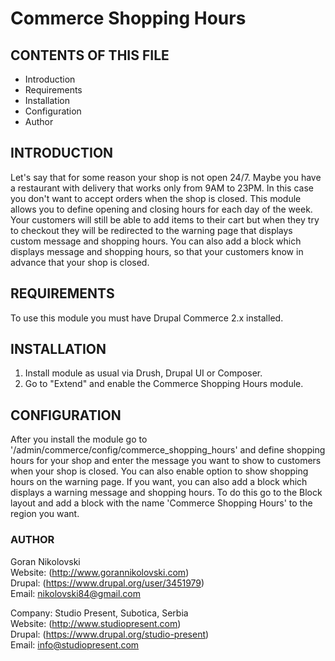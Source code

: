 # Commerce Shopping Hours

## CONTENTS OF THIS FILE

  * Introduction
  * Requirements
  * Installation
  * Configuration
  * Author

## INTRODUCTION

Let's say that for some reason your shop is not open 24/7. Maybe you have a
restaurant with delivery that works only from 9AM to 23PM. In this case you
don't want to accept orders when the shop is closed. This module allows you to
define opening and closing hours for each day of the week. Your customers will
still be able to add items to their cart but when they try to checkout they will
be redirected to the warning page that displays custom message and shopping
hours. You can also add a block which displays message and shopping hours, so
that your customers know in advance that your shop is closed.

## REQUIREMENTS

To use this module you must have Drupal Commerce 2.x installed.

## INSTALLATION

1. Install module as usual via Drush, Drupal UI or Composer.
2. Go to "Extend" and enable the Commerce Shopping Hours module.

## CONFIGURATION

After you install the module go to
'/admin/commerce/config/commerce_shopping_hours' and define shopping hours for
your shop and enter the message you want to show to customers when your shop is
closed. You can also enable option to show shopping hours on the warning page.
If you want, you can also add a block which displays a warning message and
shopping hours. To do this go to the Block layout and add a block with the name
'Commerce Shopping Hours' to the region you want.

### AUTHOR

Goran Nikolovski  
Website: (http://www.gorannikolovski.com)  
Drupal: (https://www.drupal.org/user/3451979)  
Email: nikolovski84@gmail.com  

Company: Studio Present, Subotica, Serbia  
Website: (http://www.studiopresent.com)  
Drupal: (https://www.drupal.org/studio-present)  
Email: info@studiopresent.com  
